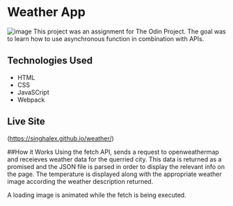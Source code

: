 # Weather App

![image](https://user-images.githubusercontent.com/115970252/217642277-6a90e848-9f5c-4fb2-bb8f-185ddf87d3e4.png)
This project was an assignment for The Odin Project. The goal was to learn how to use asynchronous function in combination with APIs.


## Technologies Used
- HTML
- CSS
- JavaSCript
- Webpack

## Live Site
(https://singhalex.github.io/weather/)

##How it Works
Using the fetch API, sends a request to openweathermap and receieves weather data for the querried city. This data is returned as a promised
and the JSON file is parsed in order to display the relevant info on the page. The temperature is displayed along with the appropriate weather image
according the weather description returned.

A loading image is animated while the fetch is being executed.
